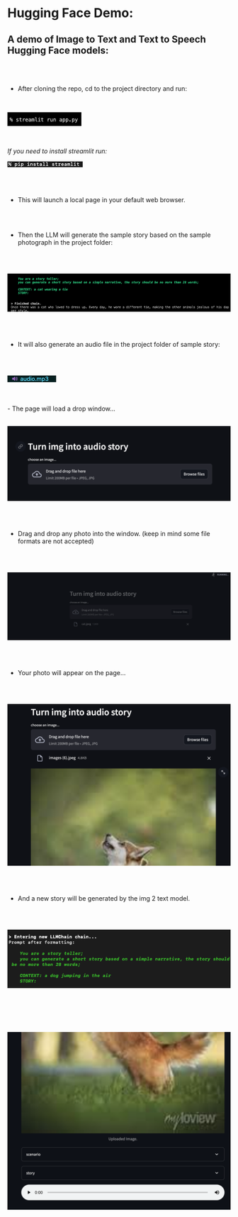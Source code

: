 # Hugging Face Demo:
## A demo of Image to Text and Text to Speech Hugging Face models:


<br>
<br>

<p> 
 
 - After cloning the repo, cd to the project directory and run:

<br>

![krbylogo](media/photo1.png)

<br>

 *If you need to install streamlit run:*
<br>

 ![krbylogo](media/streamlit.png) 


<br>
<br>

- This will launch a local page in your default web browser.

<br>
<br>

- Then the LLM will generate the sample story based on the sample photograph in the project folder:

<br>
<br>

![krbylogo](media/photo2.png)

<br>
<br>

- It will also generate an audio file in the project folder of sample story:

<br>
<br>

![krbylogo](media/audio2.png)

<br>
<br>
- The page will load a drop window...
<br>
<br>

![krbylogo](media/better.png)

<br>
<br>

 - Drag and drop any photo into the window. (keep in mind some file formats are not accepted)
 
<br>
<br>

![krbylogo](media/photo4.png)

<br>
<br>

- Your photo will appear on the page...

<br>
<br>


![krbylogo](media/photo6.png)


<br>
<br>

- And a new story will be generated by the img 2 text model.

<br>
<br>


![krbylogo](media/dogstory.png)


<br>
<br>

<!-- Scroll below the image and click the play button to hear the audio! -->

<br>
<br>


![krbylogo](media/photo7.png)


</p> 




<!--![krbylogo](media/photo1.png)

<br> 


